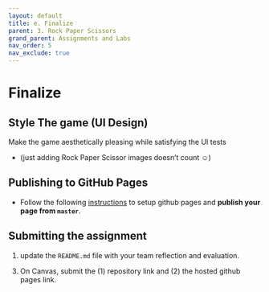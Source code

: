 ```yaml
---
layout: default
title: e. Finalize
parent: 3. Rock Paper Scissors
grand_parent: Assignments and Labs
nav_order: 5
nav_exclude: true
---
```

# Finalize
## Style The game (UI Design)
Make the game aesthetically pleasing while satisfying the UI tests
* (just adding Rock Paper Scissor images doesn’t count ☺)
## Publishing to GitHub Pages
* Follow the following [instructions](https://help.github.com/en/enterprise/2.13/user/articles/configuring-a-publishing-source-for-github-pages#enabling-github-pages-to-publish-your-site-from-master-or-gh-pages) to setup github pages and **publish your page from `master`**.

## Submitting the assignment

1. update the `README.md` file with your team reflection and evaluation.
<!-- 2. Individually as a team, make sure you fill out the team evaluation on [TeamEval](../../../General/team-eval). -->
3. On Canvas, submit the (1) repository link and (2) the hosted github pages link.


